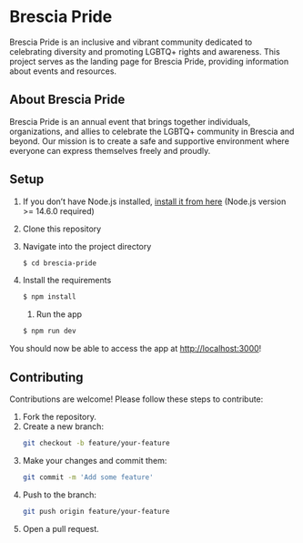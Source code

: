 # Brescia Pride

Brescia Pride is an inclusive and vibrant community dedicated to celebrating diversity and promoting LGBTQ+ rights and awareness. This project serves as the landing page for Brescia Pride, providing information about events and resources.

## About Brescia Pride

Brescia Pride is an annual event that brings together individuals, organizations, and allies to celebrate the LGBTQ+ community in Brescia and beyond. Our mission is to create a safe and supportive environment where everyone can express themselves freely and proudly.
## Setup

1. If you don’t have Node.js installed, [install it from here](https://nodejs.org/en/) (Node.js version >= 14.6.0 required)

2. Clone this repository

3. Navigate into the project directory

   ```bash
   $ cd brescia-pride
   ```

4. Install the requirements

   ```bash
   $ npm install
   ```

   1. Run the app

   ```bash
   $ npm run dev
   ```

You should now be able to access the app at [http://localhost:3000](http://localhost:3000)!

## Contributing

Contributions are welcome! Please follow these steps to contribute:

1. Fork the repository.
2. Create a new branch:
    ```sh
    git checkout -b feature/your-feature
    ```
3. Make your changes and commit them:
    ```sh
    git commit -m 'Add some feature'
    ```
4. Push to the branch:
    ```sh
    git push origin feature/your-feature
    ```
5. Open a pull request.